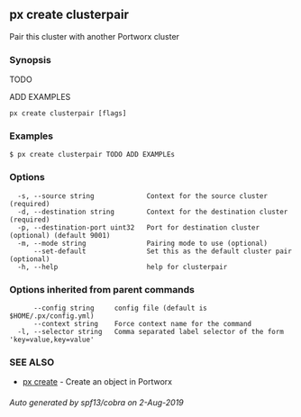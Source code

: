 ## px create clusterpair

Pair this cluster with another Portworx cluster

### Synopsis

TODO

ADD EXAMPLES
	

```
px create clusterpair [flags]
```

### Examples

```
$ px create clusterpair TODO ADD EXAMPLEs
```

### Options

```
  -s, --source string             Context for the source cluster (required)
  -d, --destination string        Context for the destination cluster (required)
  -p, --destination-port uint32   Port for destination cluster (optional) (default 9001)
  -m, --mode string               Pairing mode to use (optional)
      --set-default               Set this as the default cluster pair (optional)
  -h, --help                      help for clusterpair
```

### Options inherited from parent commands

```
      --config string     config file (default is $HOME/.px/config.yml)
      --context string    Force context name for the command
  -l, --selector string   Comma separated label selector of the form 'key=value,key=value'
```

### SEE ALSO

* [px create](px_create.md)	 - Create an object in Portworx

###### Auto generated by spf13/cobra on 2-Aug-2019
